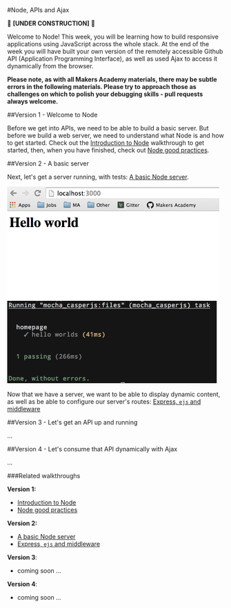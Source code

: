 #Node, APIs and Ajax

:construction: **[UNDER CONSTRUCTION]** :construction:

Welcome to Node! This week, you will be learning how to build responsive applications using JavaScript across the whole stack. At the end of the week you will have built your own version of the remotely accessible Github API (Application Programming Interface), as well as used Ajax to access it dynamically from the browser.

**Please note, as with all Makers Academy materials, there may be subtle errors in the following materials. Please try to approach those as challenges on which to polish your debugging skills - pull requests always welcome.**

##Version 1 - Welcome to Node

Before we get into APIs, we need to be able to build a basic server. But before we build a web server, we need to understand what Node is and how to get started.
Check out the [Introduction to Node](https://github.com/makersacademy/course/blob/master/node/intro_to_node.md) walkthrough to get started, then, when you have finished, check out [Node good practices](https://github.com/makersacademy/course/blob/master/node/node_good_practices.md).

##Version 2 - A basic server

Next, let's get a server running, with tests: [A basic Node server](https://github.com/makersacademy/course/blob/master/node/basic_node_server.md).  

![Hello world](/images/hw.png)
![Tests passing!](/images/testpass.png)

Now that we have a server, we want to be able to display dynamic content, as well as be able to configure our server's routes:
[Express, `ejs` and middleware](https://github.com/makersacademy/course/blob/master/node/express_ejs.md)

##Version 3 - Let's get an API up and running

...

##Version 4 - Let's consume that API dynamically with Ajax

...

###Related walkthroughs

**Version 1:**  

 * [Introduction to Node](https://github.com/makersacademy/course/blob/master/node/intro_to_node.md)
 * [Node good practices](https://github.com/makersacademy/course/blob/master/node/node_good_practices.md)

**Version 2:**  

* [A basic Node server](https://github.com/makersacademy/course/blob/master/node/basic_node_server.md)
* [Express, `ejs` and middleware](https://github.com/makersacademy/course/blob/master/node/express_ejs.md)

**Version 3**:  

* coming soon ...

**Version 4**:  

* coming soon ...
